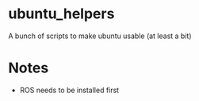 ubuntu_helpers
==============

A bunch of scripts to make ubuntu usable (at least a bit)

# Notes

* ROS needs to be installed first
